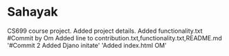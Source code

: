 # Sahayak
CS699 course project.
Added project details.
Added functionality.txt
#Commit by Om 
Added line to contribution.txt,functionality.txt,README.md
'#Commit 2    Added Djano initate'
'Added index.html OM'

